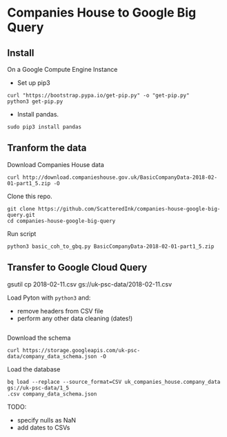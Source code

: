 
# Companies House to Google Big Query

## Install

On a Google Compute Engine Instance

- Set up pip3

```
curl "https://bootstrap.pypa.io/get-pip.py" -o "get-pip.py"
python3 get-pip.py
```

- Install pandas.

```
sudo pip3 install pandas
```

## Tranform the data

Download Companies House data

```
curl http://download.companieshouse.gov.uk/BasicCompanyData-2018-02-01-part1_5.zip -O
```

Clone this repo.

```
git clone https://github.com/ScatteredInk/companies-house-google-big-query.git
cd companies-house-google-big-query

```

Run script

```
python3 basic_coh_to_gbq.py BasicCompanyData-2018-02-01-part1_5.zip
```

## Transfer to Google Cloud Query

gsutil cp 2018-02-11.csv gs://uk-psc-data/2018-02-11.csv





Load Pyton with `python3` and: 

- remove headers from CSV file
- perform any other data cleaning (dates!)


```

```



Download the schema

```
curl https://storage.googleapis.com/uk-psc-data/company_data_schema.json -O
```

Load the database

```
bq load --replace --source_format=CSV uk_companies_house.company_data gs://uk-psc-data/1_5
.csv company_data_schema.json
```

TODO: 

- specify nulls as NaN
- add dates to CSVs